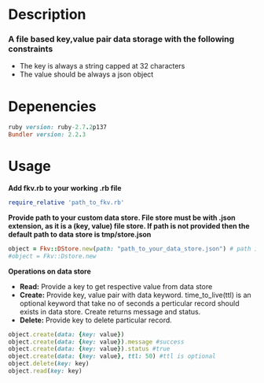 # Description
### A file based key,value pair data storage with the following constraints
* The key is always a string capped at 32 characters
* The value should be always a json object
# Depenencies
```ruby
ruby version: ruby-2.7.2p137
Bundler version: 2.2.3
```
# Usage

**Add fkv.rb to your working .rb file**
``` ruby
require_relative 'path_to_fkv.rb'
```
**Provide path to your custom data store. File store must be with .json extension, as it is a (key, value) file store. If path is not provided then the default path to data store is tmp/store.json**
``` ruby
object = Fkv::DStore.new(path: "path_to_your_data_store.json") # path is optional
#object = Fkv::Dstore.new
```
**Operations on data store**
* **Read:** Provide a key to get respective value from data store
* **Create:** Provide key, value pair with data keyword. time_to_live(ttl) is an optional keyword that take no of seconds a perticular record should exists in data store. Create returns message and status. 
* **Delete:** Provide key to delete particular record.
```ruby
object.create(data: {key: value})
object.create(data: {key: value}).message #success
object.create(data: {key: value}).status #true
object.create(data: {key: value}, ttl: 50) #ttl is optional 
object.delete(key: key)
object.read(key: key)
```